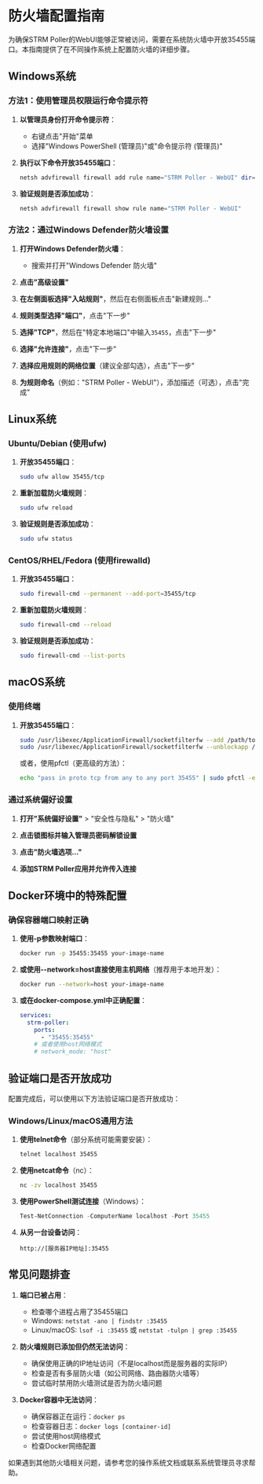 # 防火墙配置指南

为确保STRM Poller的WebUI能够正常被访问，需要在系统防火墙中开放35455端口。本指南提供了在不同操作系统上配置防火墙的详细步骤。

## Windows系统

### 方法1：使用管理员权限运行命令提示符

1. **以管理员身份打开命令提示符**：
   - 右键点击"开始"菜单
   - 选择"Windows PowerShell (管理员)"或"命令提示符 (管理员)"

2. **执行以下命令开放35455端口**：
   ```powershell
   netsh advfirewall firewall add rule name="STRM Poller - WebUI" dir=in action=allow protocol=TCP localport=35455 remoteip=any profile=any
   ```

3. **验证规则是否添加成功**：
   ```powershell
   netsh advfirewall firewall show rule name="STRM Poller - WebUI"
   ```

### 方法2：通过Windows Defender防火墙设置

1. **打开Windows Defender防火墙**：
   - 搜索并打开"Windows Defender 防火墙"

2. **点击"高级设置"**

3. **在左侧面板选择"入站规则"**，然后在右侧面板点击"新建规则..."

4. **规则类型选择"端口"**，点击"下一步"

5. **选择"TCP"**，然后在"特定本地端口"中输入`35455`，点击"下一步"

6. **选择"允许连接"**，点击"下一步"

7. **选择应用规则的网络位置**（建议全部勾选），点击"下一步"

8. **为规则命名**（例如："STRM Poller - WebUI"），添加描述（可选），点击"完成"

## Linux系统

### Ubuntu/Debian (使用ufw)

1. **开放35455端口**：
   ```bash
   sudo ufw allow 35455/tcp
   ```

2. **重新加载防火墙规则**：
   ```bash
   sudo ufw reload
   ```

3. **验证规则是否添加成功**：
   ```bash
   sudo ufw status
   ```

### CentOS/RHEL/Fedora (使用firewalld)

1. **开放35455端口**：
   ```bash
   sudo firewall-cmd --permanent --add-port=35455/tcp
   ```

2. **重新加载防火墙规则**：
   ```bash
   sudo firewall-cmd --reload
   ```

3. **验证规则是否添加成功**：
   ```bash
   sudo firewall-cmd --list-ports
   ```

## macOS系统

### 使用终端

1. **开放35455端口**：
   ```bash
   sudo /usr/libexec/ApplicationFirewall/socketfilterfw --add /path/to/your/application
   sudo /usr/libexec/ApplicationFirewall/socketfilterfw --unblockapp /path/to/your/application
   ```

   或者，使用pfctl（更高级的方法）：
   ```bash
   echo "pass in proto tcp from any to any port 35455" | sudo pfctl -ef -
   ```

### 通过系统偏好设置

1. **打开"系统偏好设置"** > "安全性与隐私" > "防火墙"

2. **点击锁图标并输入管理员密码解锁设置**

3. **点击"防火墙选项..."**

4. **添加STRM Poller应用并允许传入连接**

## Docker环境中的特殊配置

### 确保容器端口映射正确

1. **使用-p参数映射端口**：
   ```bash
   docker run -p 35455:35455 your-image-name
   ```

2. **或使用--network=host直接使用主机网络**（推荐用于本地开发）：
   ```bash
   docker run --network=host your-image-name
   ```

3. **或在docker-compose.yml中正确配置**：
   ```yaml
   services:
     strm-poller:
       ports:
         - "35455:35455"
       # 或者使用host网络模式
       # network_mode: "host"
   ```

## 验证端口是否开放成功

配置完成后，可以使用以下方法验证端口是否开放成功：

### Windows/Linux/macOS通用方法

1. **使用telnet命令**（部分系统可能需要安装）：
   ```bash
   telnet localhost 35455
   ```

2. **使用netcat命令**（nc）：
   ```bash
   nc -zv localhost 35455
   ```

3. **使用PowerShell测试连接**（Windows）：
   ```powershell
   Test-NetConnection -ComputerName localhost -Port 35455
   ```

4. **从另一台设备访问**：
   ```
   http://[服务器IP地址]:35455
   ```

## 常见问题排查

1. **端口已被占用**：
   - 检查哪个进程占用了35455端口
   - Windows: `netstat -ano | findstr :35455`
   - Linux/macOS: `lsof -i :35455` 或 `netstat -tulpn | grep :35455`

2. **防火墙规则已添加但仍然无法访问**：
   - 确保使用正确的IP地址访问（不是localhost而是服务器的实际IP）
   - 检查是否有多层防火墙（如公司网络、路由器防火墙等）
   - 尝试临时禁用防火墙测试是否为防火墙问题

3. **Docker容器中无法访问**：
   - 确保容器正在运行：`docker ps`
   - 检查容器日志：`docker logs [container-id]`
   - 尝试使用host网络模式
   - 检查Docker网络配置

如果遇到其他防火墙相关问题，请参考您的操作系统文档或联系系统管理员寻求帮助。